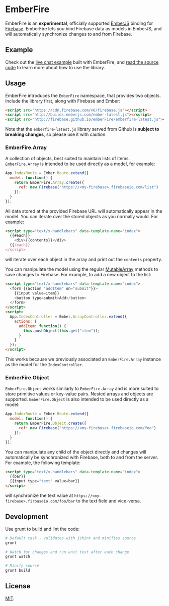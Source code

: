 EmberFire
=========
EmberFire is an **experimental**, officially supported [EmberJS](http://emberjs.com/)
binding for [Firebase](http://www.firebase.com/?utm_medium=web&utm_source=emberFire).
EmberFire lets you bind Firebase data as models in EmberJS, and will automatically
synchronize changes to and from Firebase.

Example
-------
Check out the [live chat example](http://firebase.github.io/emberFire/examples/chat)
built with EmberFire, and
[read the source code](https://github.com/firebase/emberFire/blob/gh-pages/examples/chat/app.js)
to learn more about how to use the library.

Usage
-----
EmberFire introduces the `EmberFire` namespace, that provides two objects.
Include the library first, along with Firebase and Ember:

```html
<script src="https://cdn.firebase.com/v0/firebase.js"></script>
<script src="http://builds.emberjs.com/ember-latest.js"></script>
<script src="http://firebase.github.io/emberFire/emberfire-latest.js"></script>
```

Note that the `emberfire-latest.js` library served from Github is **subject to
breaking changes**, so please use it with caution.

### EmberFire.Array

A collection of objects, best suited to maintain lists of items.
`EmberFire.Array` is intended to be used directly as a model, for example:

```js
App.IndexRoute = Ember.Route.extend({
  model: function() {
    return EmberFire.Array.create({
      ref: new Firebase("https://<my-firebase>.firebaseio.com/list")
    });
  }
});
```

All data stored at the provided Firebase URL will automatically appear in
the model. You can iterate over the stored objects as you normally would.
For example:

```html
<script type="text/x-handlebars" data-template-name="index">
  {{#each}}
    <div>{{contents}}</div>
  {{/each}}
</script>
```
will iterate over each object in the array and print out the `contents`
property.

You can manipulate the model using the regular
[MutableArray](http://emberjs.com/api/classes/Ember.MutableArray.html) methods
to save changes to Firebase. For example, to add a new object to the list:

```html
<script type="text/x-handlebars" data-template-name="index">
  <form {{action "addItem" on="submit"}}>
    {{input value=item}}
    <button type=submit>Add</button>
  </form>
</script>
<script>
  App.IndexController = Ember.ArrayController.extend({
    actions: {
      addItem: function() {
        this.pushObject(this.get("item"));
      }
    }
  });
</script>
```

This works because we previously associated an `EmberFire.Array` instance as
the model for the `IndexController`.

### EmberFire.Object

`EmberFire.Object` works similarly to `EmberFire.Array` and is more suited to
store primitive values or key-value pairs. Nested arrays and objects are
supported. `EmberFire.Object` is also intended to be used directly as a model:

```js
App.IndexRoute = Ember.Route.extend({
  model: function() {
    return EmberFire.Object.create({
      ref: new Firebase("https://<my-firebase>.firebaseio.com/foo")
    });
  }
});
```

You can manipulate any child of the object directly and changes will
automatically be synchronized with Firebase, both to and from the server.
For example, the following template:

```html
<script type="text/x-handlebars" data-template-name="index">
  {{bar}}
  {{input type="text" value=bar}}
</script>
```

will synchronize the text value at `https://<my-firebase>.firbaseio.com/foo/bar`
to the text field and vice-versa.

Development
-----------
Use grunt to build and lint the code:

```bash
# Default task - validates with jshint and minifies source
grunt

# Watch for changes and run unit test after each change
grunt watch

# Minify source
grunt build
```

License
-------
[MIT](http://firebase.mit-license.org).
